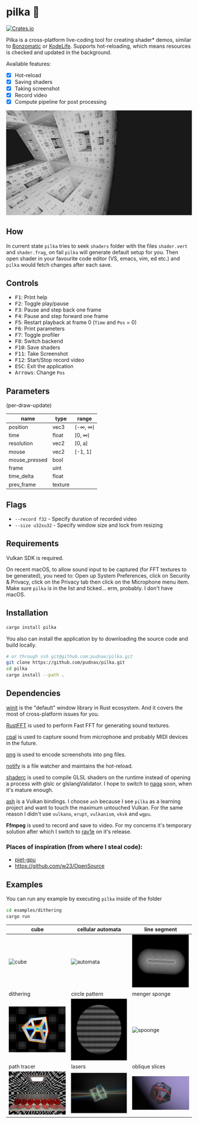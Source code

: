 # pilka 🔩

[![Crates.io](https://img.shields.io/crates/v/pilka.svg)](https://crates.io/crates/pilka)

Pilka is a cross-platform live-coding tool for creating shader\* demos,
similar to [Bonzomatic](https://github.com/Gargaj/Bonzomatic) or [KodeLife](https://hexler.net/products/kodelife). Supports hot-reloading, which means
resources is checked and updated in the background.

Available features:

- [x] Hot-reload
- [x] Saving shaders
- [x] Taking screenshot
- [x] Record video
- [x] Compute pipeline for post processing

![preview](menger_sponge.png)

## How

In current state `pilka` tries to seek `shaders` folder with the files
`shader.vert` and `shader.frag`, on fail `pilka` will generate
default setup for you. Then open shader in your favourite code editor (VS,
emacs, vim, ed etc.) and `pilka` would fetch changes after each save.

## Controls

- <kbd>F1</kbd>: Print help
- <kbd>F2</kbd>: Toggle play/pause
- <kbd>F3</kbd>: Pause and step back one frame
- <kbd>F4</kbd>: Pause and step forward one frame
- <kbd>F5</kbd>: Restart playback at frame 0 (`Time` and `Pos` = 0)
- <kbd>F6</kbd>: Print parameters
- <kbd>F7</kbd>: Toggle profiler
- <kbd>F8</kbd>: Switch backend
- <kbd>F10</kbd>: Save shaders
- <kbd>F11</kbd>: Take Screenshot
- <kbd>F12</kbd>: Start/Stop record video
- <kbd>ESC</kbd>: Exit the application
- <kbd>Arrows</kbd>: Change `Pos`

## Parameters

(per-draw-update)

| name          | type    | range   |
| ------------- | ------- | ------- |
| position      | vec3    | (-∞, ∞) |
| time          | float   | [0, ∞)  |
| resolution    | vec2    | [0, a]  |
| mouse         | vec2    | [-1, 1] |
| mouse_pressed | bool    |         |
| frame         | uint    |         |
| time_delta    | float   |         |
| prev_frame    | texture |         |

## Flags

 - `--record f32` - Specify duration of recorded video
 - `--size u32xu32` - Specify window size and lock from resizing

## Requirements

Vulkan SDK is required.

On recent macOS, to allow sound input to be captured (for FFT textures to
be generated), you need to: Open up System Preferences, click on Security
& Privacy, click on the Privacy tab then click on the Microphone menu item.
Make sure `pilka` is in the list and ticked...
erm, probably. I don't have macOS.

## Installation

```Bash
cargo install pilka
```

You also can install the application by to downloading the source code
and build locally.

```Bash
# or through ssh git@github.com:pudnax/pilka.git
git clone https://github.com/pudnax/pilka.git
cd pilka
cargo install --path .
```

## Dependencies

[winit](https://crates.io/crates/winit) is the "default" window library in Rust ecosystem. And it covers
the most of cross-platform issues for you.

[RustFFT](https://crates.io/crates/rustfft) is used to perform Fast FFT for generating sound textures.

[cpal](https://crates.io/crates/cpal) is used to capture sound from microphone and probably MIDI devices
in the future.

[png](https://crates.io/crates/png) is used to encode screenshots into png files.

[notify](https://crates.io/crates/notify) is a file watcher and maintains the hot-reload.

[shaderc](https://crates.io/crates/shaderc) is used to compile GLSL shaders on the runtime instead of opening
a process with glslc or glslangValidator. I hope to switch to [naga](https://crates.io/crates/naga) soon,
when it's mature enough.

[ash](https://crates.io/crates/ash) is a Vulkan bindings. I choose `ash` because I see `pilka` as a
learning project and want to touch the maximum untouched Vulkan. For the
same reason I didn't use `vulkano`, `erupt`, `vulkanism`, `vkvk` and `wgpu`.

**Ffmpeg** is used to record and save to video. For my concerns it's
temporary solution after which I switch to [rav1e](https://github.com/xiph/rav1e) on it's release.

### Places of inspiration (from where I steal code):

- [piet-gpu](https://github.com/linebender/piet-gpu)
- https://github.com/w23/OpenSource

## Examples
You can run any example by executing `pilka` inside of the folder
```bash
cd examples/dithering
cargo run
```

| cube                                                | cellular automata                                               | line segment                                      |
|-----------------------------------------------------|-----------------------------------------------------------------|---------------------------------------------------|
| ![cube](./examples/cube/cube.gif)                   | ![automata](./examples/cellular_automata/cellular-automata.gif) | ![line](./examples/line_segment/line-segment.png) |
| dithering                                           | circle pattern                                                  | menger sponge                                     |
| ![dithering](./examples/dithering/dithering.png)    | ![pattern](./examples/circle_pattern/circle-pattern.png)        | ![spoonge](./examples/menger_sponge/sponge.jpg)   |
| path tracer                                         | lasers                                                          | oblique slices                                    |
| ![tracer](./examples/path_tracer/path_tracer.png)   | ![lasers](./examples/laser/laser.png)                           | ![slices](./examples/slices/slices.png)           |
